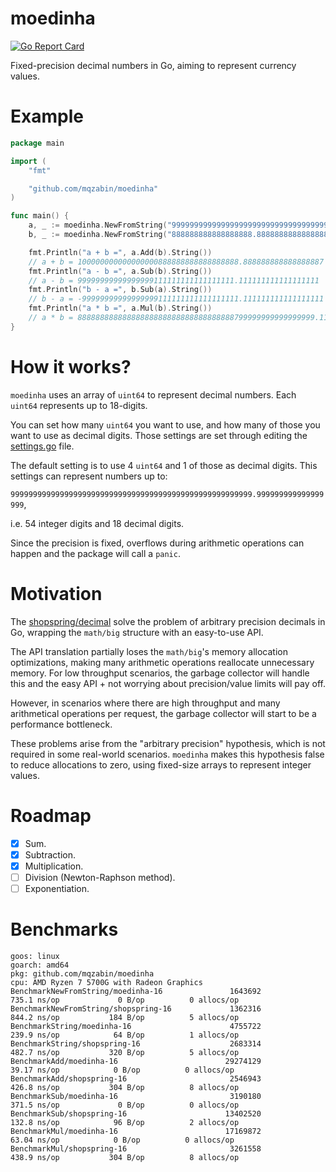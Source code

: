 # moedinha

[![Go Report Card](https://goreportcard.com/badge/github.com/mqzabin/moedinha)](https://goreportcard.com/report/github.com/mqzabin/moedinha)

Fixed-precision decimal numbers in Go, aiming to represent currency values.

# Example

```go
package main

import (
	"fmt"

	"github.com/mqzabin/moedinha"
)

func main() {
	a, _ := moedinha.NewFromString("99999999999999999999999999999999999.999999999999999999")
	b, _ := moedinha.NewFromString("888888888888888888.888888888888888888")

	fmt.Println("a + b =", a.Add(b).String())
	// a + b = 100000000000000000888888888888888888.888888888888888887
	fmt.Println("a - b =", a.Sub(b).String())
	// a - b = 99999999999999999111111111111111111.111111111111111111
	fmt.Println("b - a =", b.Sub(a).String())
	// b - a = -99999999999999999111111111111111111.111111111111111111
	fmt.Println("a * b =", a.Mul(b).String())
	// a * b = 88888888888888888888888888888888888799999999999999999.111111111111111111
}
```

# How it works?

`moedinha` uses an array of `uint64` to represent decimal numbers. Each `uint64` represents up to 18-digits.

You can set how many `uint64` you want to use, and how many of those you want to use as decimal digits. Those settings are
set through editing the [settings.go](./settings.go) file.

The default setting is to use 4 `uint64` and 1 of those as decimal digits. This settings can represent numbers up to:

`999999999999999999999999999999999999999999999999999999.999999999999999999`,

i.e. 54 integer digits and 18 decimal digits.

Since the precision is fixed, overflows during arithmetic operations can happen and the package will call a `panic`.


# Motivation
The [shopspring/decimal](https://github.com/shopspring/decimal) solve the problem of arbitrary precision decimals in Go,
wrapping the `math/big` structure with an easy-to-use API.

The API translation partially loses the `math/big`'s memory allocation optimizations, making many arithmetic operations 
reallocate unnecessary memory. For low throughput scenarios, the garbage collector will handle this and the easy API + 
not worrying about precision/value limits will pay off.

However, in scenarios where there are high throughput and many arithmetical operations per request, the garbage collector
will start to be a performance bottleneck.

These problems arise from the "arbitrary precision" hypothesis, which is not required in some real-world scenarios.
`moedinha` makes this hypothesis false to reduce allocations to zero, using fixed-size arrays to represent integer values.

# Roadmap
- [X] Sum.
- [X] Subtraction.
- [X] Multiplication.
- [ ] Division (Newton-Raphson method).
- [ ] Exponentiation.

# Benchmarks
```
goos: linux
goarch: amd64
pkg: github.com/mqzabin/moedinha
cpu: AMD Ryzen 7 5700G with Radeon Graphics         
BenchmarkNewFromString/moedinha-16               1643692               735.1 ns/op             0 B/op          0 allocs/op
BenchmarkNewFromString/shopspring-16             1362316               844.2 ns/op           184 B/op          5 allocs/op
BenchmarkString/moedinha-16                      4755722               239.9 ns/op            64 B/op          1 allocs/op
BenchmarkString/shopspring-16                    2683314               482.7 ns/op           320 B/op          5 allocs/op
BenchmarkAdd/moedinha-16                        29274129                39.17 ns/op            0 B/op          0 allocs/op
BenchmarkAdd/shopspring-16                       2546943               426.8 ns/op           304 B/op          8 allocs/op
BenchmarkSub/moedinha-16                         3190180               371.5 ns/op             0 B/op          0 allocs/op
BenchmarkSub/shopspring-16                      13402520               132.8 ns/op            96 B/op          2 allocs/op
BenchmarkMul/moedinha-16                        17169872                63.04 ns/op            0 B/op          0 allocs/op
BenchmarkMul/shopspring-16                       3261558               438.9 ns/op           304 B/op          8 allocs/op

```